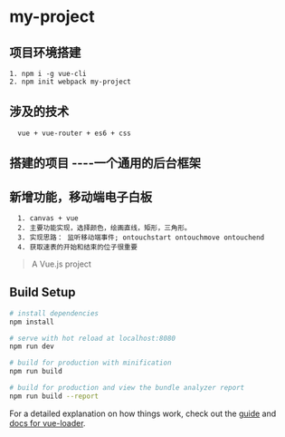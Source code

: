 # my-project
## 项目环境搭建
```
1. npm i -g vue-cli
2. npm init webpack my-project
```
## 涉及的技术
```
  vue + vue-router + es6 + css
```
## 搭建的项目 ----一个通用的后台框架

## 新增功能，移动端电子白板
```
  1. canvas + vue
  2. 主要功能实现，选择颜色，绘画直线，矩形，三角形。
  3. 实现思路： 监听移动端事件; ontouchstart ontouchmove ontouchend
  4. 获取速表的开始和结束的位子很重要
```

> A Vue.js project

## Build Setup

``` bash
# install dependencies
npm install

# serve with hot reload at localhost:8080
npm run dev

# build for production with minification
npm run build

# build for production and view the bundle analyzer report
npm run build --report
```

For a detailed explanation on how things work, check out the [guide](http://vuejs-templates.github.io/webpack/) and [docs for vue-loader](http://vuejs.github.io/vue-loader).
